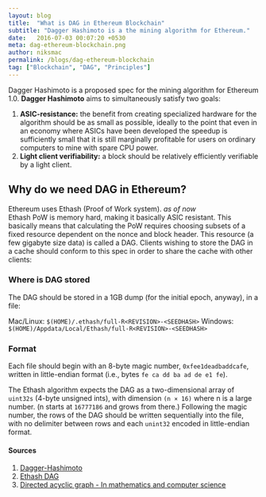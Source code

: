 ```yaml
---
layout: blog
title:  "What is DAG in Ethereum Blockchain"
subtitle: "Dagger Hashimoto is a the mining algorithm for Ethereum."
date:   2016-07-03 00:07:20 +0530
meta: dag-ethereum-blockchain.png
author: niksmac
permalink: /blogs/dag-ethereum-blockchain
tag: ["Blockchain", "DAG", "Principles"]
---
```


Dagger Hashimoto is a proposed spec for the mining algorithm for Ethereum 1.0. **Dagger Hashimoto** aims to simultaneously satisfy two goals:

1. **ASIC-resistance:** the benefit from creating specialized hardware for the algorithm should be as small as possible, ideally to the point that even in an economy where ASICs have been developed the speedup is sufficiently small that it is still marginally profitable for users on ordinary computers to mine with spare CPU power.
2. **Light client verifiability:** a block should be relatively efficiently verifiable by a light client.

## Why do we need DAG in Ethereum?   
Ethereum uses Ethash (Proof of Work system). *as of now*   
Ethash PoW is memory hard, making it basically ASIC resistant. This basically means that calculating the PoW requires choosing subsets of a fixed resource dependent on the nonce and block header. This resource (a few gigabyte size data) is called a DAG. Clients wishing to store the DAG in a cache should conform to this spec in order to share the cache with other clients:

### Where is DAG stored
The DAG should be stored in a 1GB dump (for the initial epoch, anyway), in a file:

Mac/Linux: `$(HOME)/.ethash/full-R<REVISION>-<SEEDHASH>`
Windows: `$(HOME)/Appdata/Local/Ethash/full-R<REVISION>-<SEEDHASH>`

### Format

Each file should begin with an 8-byte magic number, `0xfee1deadbaddcafe`, written in little-endian format (i.e., bytes `fe ca dd ba ad de e1 fe`).

The Ethash algorithm expects the DAG as a two-dimensional array of `uint32s` (4-byte unsigned ints), with dimension `(n × 16)` where n is a large number. (n starts at `16777186` and grows from there.) Following the magic number, the rows of the DAG should be written sequentially into the file, with no delimiter between rows and each `unint32` encoded in little-endian format.

#### Sources
1. [Dagger-Hashimoto](https://github.com/ethereum/wiki/blob/master/Dagger-Hashimoto.md)
2. [Ethash DAG](https://github.com/ethereum/wiki/wiki/Ethash-DAG)
3. [Directed acyclic graph - In mathematics and computer science](https://en.wikipedia.org/wiki/Directed_acyclic_graph)
